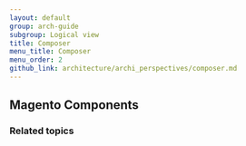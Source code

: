 ```yaml
---
layout: default
group: arch-guide
subgroup: Logical view
title: Composer
menu_title: Composer
menu_order: 2
github_link: architecture/archi_perspectives/composer.md
---
```



<h2>Magento Components</h2>


<h3>Related topics</h3>


